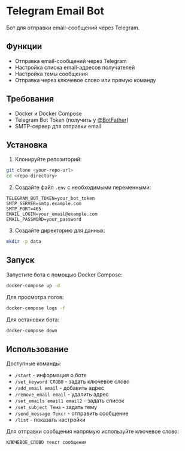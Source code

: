 # Telegram Email Bot

Бот для отправки email-сообщений через Telegram.

## Функции

- Отправка email-сообщений через Telegram
- Настройка списка email-адресов получателей
- Настройка темы сообщения
- Отправка через ключевое слово или прямую команду

## Требования

- Docker и Docker Compose
- Telegram Bot Token (получить у [@BotFather](https://t.me/BotFather))
- SMTP-сервер для отправки email

## Установка

1. Клонируйте репозиторий:
```bash
git clone <your-repo-url>
cd <repo-directory>
```

2. Создайте файл `.env` с необходимыми переменными:
```
TELEGRAM_BOT_TOKEN=your_bot_token
SMTP_SERVER=smtp.example.com
SMTP_PORT=465
EMAIL_LOGIN=your_email@example.com
EMAIL_PASSWORD=your_password
```

3. Создайте директорию для данных:
```bash
mkdir -p data
```

## Запуск

Запустите бота с помощью Docker Compose:

```bash
docker-compose up -d
```

Для просмотра логов:

```bash
docker-compose logs -f
```

Для остановки бота:

```bash
docker-compose down
```

## Использование

Доступные команды:
- `/start` - информация о боте
- `/set_keyword СЛОВО` - задать ключевое слово
- `/add_email email` - добавить адрес
- `/remove_email email` - удалить адрес
- `/set_emails email1 email2` - задать список
- `/set_subject Тема` - задать тему
- `/send_message Текст` - отправить сообщение
- `/list` - показать настройки

Для отправки сообщения напрямую используйте ключевое слово:
```
КЛЮЧЕВОЕ_СЛОВО текст сообщения
``` 